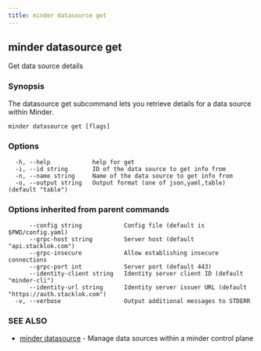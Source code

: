 ```yaml
---
title: minder datasource get
---
```

## minder datasource get

Get data source details

### Synopsis

The datasource get subcommand lets you retrieve details for a data source within Minder.

```
minder datasource get [flags]
```

### Options

```
  -h, --help            help for get
  -i, --id string       ID of the data source to get info from
  -n, --name string     Name of the data source to get info from
  -o, --output string   Output format (one of json,yaml,table) (default "table")
```

### Options inherited from parent commands

```
      --config string            Config file (default is $PWD/config.yaml)
      --grpc-host string         Server host (default "api.stacklok.com")
      --grpc-insecure            Allow establishing insecure connections
      --grpc-port int            Server port (default 443)
      --identity-client string   Identity server client ID (default "minder-cli")
      --identity-url string      Identity server issuer URL (default "https://auth.stacklok.com")
  -v, --verbose                  Output additional messages to STDERR
```

### SEE ALSO

* [minder datasource](minder_datasource.md)	 - Manage data sources within a minder control plane


